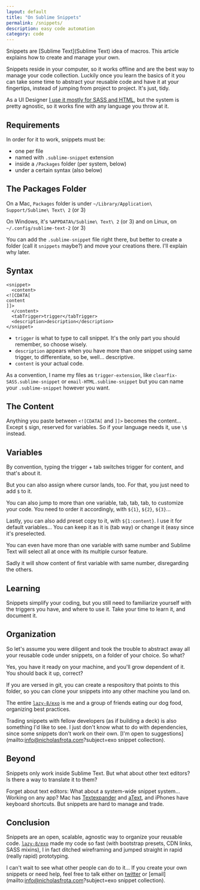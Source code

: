 ```yaml
---
layout: default
title: "On Sublime Snippets"
permalink: /snippets/
description: easy code automation
category: code
---
```

Snippets are [Sublime Text](Sublime Text) idea of macros. This article explains how to create and manage your own.

Snippets reside in your computer, so it works offline and are the best way to manage your code collection. Luckily once you learn the basics of it you can take some time to abstract your reusable code and have it at your fingertips, instead of jumping from project to project. It's just, tidy.

As a UI Designer [I use it mostly for SASS and HTML](http://nonlinear.nyc/codecode), but the system is pretty agnostic, so it works fine with any language you throw at it.

## Requirements

In order for it to work, snippets must be:

- one per file
- named with `.sublime-snippet` extension
- inside a `/Packages` folder (per system, below)
- under a certain syntax (also below)

## The Packages Folder

On a Mac, `Packages` folder is under `~/Library/Application\ Support/Sublime\ Text\ 2` (or 3)

On Windows, it's `%APPDATA%/Sublime\ Text\ 2` (or 3) and on Linux, on `~/.config/sublime-text-2` (or 3)

You can add the `.sublime-snippet` file right there, but better to create a folder (call it `snippets` maybe?) and move your creations there. I'll explain why later.

## Syntax

```
<snippet>
  <content>
<![CDATA[
content
]]>
  </content>
  <tabTrigger>trigger</tabTrigger>
  <description>description</description>
</snippet>
```

- `trigger` is what to type to call snippet. It's the only part you should remember, so choose wisely.
- `description` appears when you have more than one snippet using same trigger, to differentiate, so be, well... descriptive.
- `content` is your actual code.

As a convention, I name my files as `trigger-extension`, like `clearfix-SASS.sublime-snippet` or `email-HTML.sublime-snippet` but you can name your `.sublime-snippet` however you want.

## The Content

Anything you paste between `<![CDATA[` and `]]>` becomes the content... Except `$` sign, reserved for variables. So if your language needs it, use `\$` instead.

## Variables

By convention, typing the trigger + tab switches trigger for content, and that's about it.

But you can also assign where cursor lands, too. For that, you just need to add `$` to it.

You can also jump to more than one variable, tab, tab, tab, to customize your code. You need to order it accordingly, with `${1}`, `${2}`, `${3}`...

Lastly, you can also add preset copy to it, with `${1:content}`. I use it for default variables... You can keep it as it is (tab way) or change it (easy since it's preselected.

You can even have more than one variable with same number and Sublime Text will select all at once with its multiple cursor feature.

Sadly it will show content of first variable with same number, disregarding the others.

## Learning

Snippets simplify your coding, but you still need to familiarize yourself with the triggers you have, and where to use it. Take your time to learn it, and document it.

## Organization

So let's assume you were diligent and took the trouble to abstract away all your reusable code under snippets, on a folder of your choice. So what?

Yes, you have it ready on your machine, and you'll grow dependent of it. You should back it up, correct?

If you are versed in git, you can create a respository that points to this folder, so you can clone your snippets into any other machine you land on.

The entire [`lazy-8/exo`](https://github.com/lazy-8/exo) is me and a group of friends eating our dog food, organizing best practices.

Trading snippets with fellow developers (as if building a deck) is also something I'd like to see. I just don't know what to do with dependencies, since some snippets don't work on their own. [I'm open to suggestions](mailto:info@nicholasfrota.com?subject=exo snippet collection).

## Beyond

Snippets only work inside Sublime Text. But what about other text editors? Is there a way to translate it to them?

Forget about text editors: What about a system-wide snippet system... Working on any app? Mac has [Textexpander](https://smilesoftware.com/TextExpander/index.html) and [aText](https://www.trankynam.com/atext/), and iPhones have keyboard shortcuts. But snippets are hard to manage and trade.

## Conclusion

Snippets are an open, scalable, agnostic way to organize your reusable code. [`lazy-8/exo`](https://github.com/lazy-8/exo) made my code so fast (with bootstrap presets, CDN links, SASS mixins), I in fact ditched wireframing and jumped straight in rapid (really rapid) prototyping.

I can't wait to see what other people can do to it... If you create your own snippets or need help, feel free to talk either on [twitter](http://twitter.com/home?status=@nonlinear) or [email](mailto:info@nicholasfrota.com?subject=exo snippet collection).